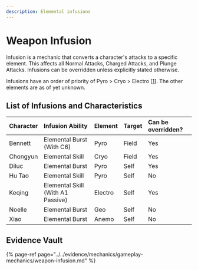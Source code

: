 ```yaml
---
description: Elemental infusions
---
```


# Weapon Infusion

Infusion is a mechanic that converts a character's attacks to a specific element. This affects all Normal Attacks, Charged Attacks, and Plunge Attacks. Infusions can be overridden unless explicitly stated otherwise.

Infusions have an order of priority of Pyro &gt; Cryo &gt; Electro \[[1](../../evidence/mechanics/gameplay-mechanics/weapon-infusion.md#infusion-element-ordering)\]. The other elements are as of yet unknown.

## List of Infusions and Characteristics

| Character | Infusion Ability | Element | Target | Can be overridden? |
| :--- | :--- | :--- | :--- | :--- |
| Bennett | Elemental Burst \(With C6\) | Pyro | Field | Yes |
| Chongyun | Elemental Skill | Cryo | Field | Yes |
| Diluc | Elemental Burst | Pyro | Self | Yes |
| Hu Tao | Elemental Skill | Pyro | Self | No |
| Keqing | Elemental Skill \(With A1 Passive\) | Electro | Self | Yes |
| Noelle | Elemental Burst | Geo | Self | No |
| Xiao | Elemental Burst | Anemo | Self | No |

## Evidence Vault

{% page-ref page="../../evidence/mechanics/gameplay-mechanics/weapon-infusion.md" %}

